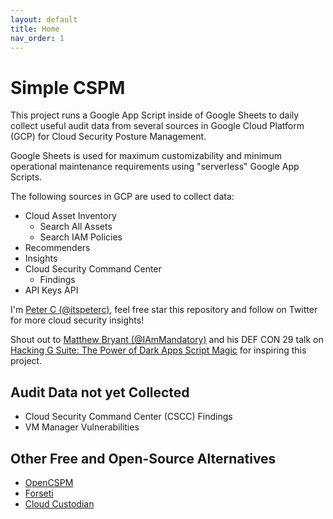 ```yaml
---
layout: default
title: Home
nav_order: 1
---
```


Simple CSPM
====
This project runs a Google App Script inside of Google Sheets to daily collect useful audit
data from several sources in Google Cloud Platform (GCP) for Cloud Security Posture Management.

Google Sheets is used for maximum customizability and minimum operational maintenance requirements
using "serverless" Google App Scripts.

The following sources in GCP are used to collect data:
* Cloud Asset Inventory
    * Search All Assets
    * Search IAM Policies
* Recommenders
* Insights
* Cloud Security Command Center
    * Findings
* API Keys API

I'm [Peter C (@itspeterc)](https://twitter.com/itspeterc), feel free star this repository and follow on Twitter for more cloud security insights!

Shout out to [Matthew Bryant (@IAmMandatory)](https://twitter.com/IAmMandatory) and his DEF CON 29 talk on
[Hacking G Suite: The Power of Dark Apps Script Magic](https://www.youtube.com/watch?v=6AsVUS79gLw) for inspiring this project.


## Audit Data not yet Collected
* Cloud Security Command Center (CSCC) Findings
* VM Manager Vulnerabilities

## Other Free and Open-Source Alternatives
* [OpenCSPM](https://github.com/OpenCSPM/opencspm)
* [Forseti](https://forsetisecurity.org)
* [Cloud Custodian](https://cloudcustodian.io)
